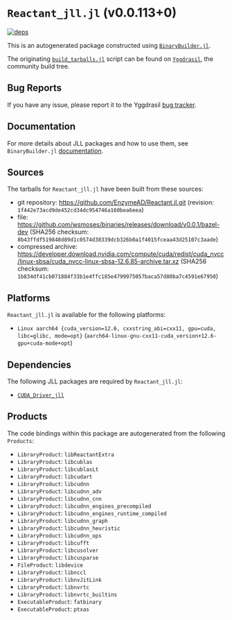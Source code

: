# `Reactant_jll.jl` (v0.0.113+0)

[![deps](https://juliahub.com/docs/Reactant_jll/deps.svg)](https://juliahub.com/ui/Packages/General/Reactant_jll/)

This is an autogenerated package constructed using [`BinaryBuilder.jl`](https://github.com/JuliaPackaging/BinaryBuilder.jl).

The originating [`build_tarballs.jl`](https://github.com/JuliaPackaging/Yggdrasil/blob/f7d2d1ea7a69d7705d15d8a1de1bd468de8315e8/R/Reactant/build_tarballs.jl) script can be found on [`Yggdrasil`](https://github.com/JuliaPackaging/Yggdrasil/), the community build tree.

## Bug Reports

If you have any issue, please report it to the Yggdrasil [bug tracker](https://github.com/JuliaPackaging/Yggdrasil/issues).

## Documentation

For more details about JLL packages and how to use them, see `BinaryBuilder.jl` [documentation](https://docs.binarybuilder.org/stable/jll/).

## Sources

The tarballs for `Reactant_jll.jl` have been built from these sources:

* git repository: https://github.com/EnzymeAD/Reactant.jl.git (revision: `1f442e73acd9de452cd34dc954746a160bea6eea`)
* file: https://github.com/wsmoses/binaries/releases/download/v0.0.1/bazel-dev (SHA256 checksum: `8b43ffdf519848d89d1c0574d38339dcb326b0a1f4015fceaa43d25107c3aade`)
* compressed archive: https://developer.download.nvidia.com/compute/cuda/redist/cuda_nvcc/linux-sbsa/cuda_nvcc-linux-sbsa-12.6.85-archive.tar.xz (SHA256 checksum: `1b834df41cb071884f33b1e4ffc185e4799975057baca57d80ba7c4591e67950`)

## Platforms

`Reactant_jll.jl` is available for the following platforms:

* `Linux aarch64 {cuda_version=12.6, cxxstring_abi=cxx11, gpu=cuda, libc=glibc, mode=opt}` (`aarch64-linux-gnu-cxx11-cuda_version+12.6-gpu+cuda-mode+opt`)

## Dependencies

The following JLL packages are required by `Reactant_jll.jl`:

* [`CUDA_Driver_jll`](https://github.com/JuliaBinaryWrappers/CUDA_Driver_jll.jl)

## Products

The code bindings within this package are autogenerated from the following `Products`:

* `LibraryProduct`: `libReactantExtra`
* `LibraryProduct`: `libcublas`
* `LibraryProduct`: `libcublasLt`
* `LibraryProduct`: `libcudart`
* `LibraryProduct`: `libcudnn`
* `LibraryProduct`: `libcudnn_adv`
* `LibraryProduct`: `libcudnn_cnn`
* `LibraryProduct`: `libcudnn_engines_precompiled`
* `LibraryProduct`: `libcudnn_engines_runtime_compiled`
* `LibraryProduct`: `libcudnn_graph`
* `LibraryProduct`: `libcudnn_heuristic`
* `LibraryProduct`: `libcudnn_ops`
* `LibraryProduct`: `libcufft`
* `LibraryProduct`: `libcusolver`
* `LibraryProduct`: `libcusparse`
* `FileProduct`: `libdevice`
* `LibraryProduct`: `libnccl`
* `LibraryProduct`: `libnvJitLink`
* `LibraryProduct`: `libnvrtc`
* `LibraryProduct`: `libnvrtc_builtins`
* `ExecutableProduct`: `fatbinary`
* `ExecutableProduct`: `ptxas`
